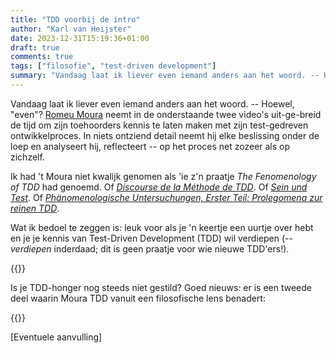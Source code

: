 ```yaml
---
title: "TDD voorbij de intro"
author: "Karl van Heijster"
date: 2023-12-31T15:19:36+01:00
draft: true
comments: true
tags: ["filosofie", "test-driven development"]
summary: "Vandaag laat ik liever even iemand anders aan het woord. -- Hoewel, \"even\"? Romeu Moura neemt in de onderstaande twee video's uit-ge-breid de tijd om zijn toehoorders kennis te laten maken met zijn test-gedreven ontwikkelproces. In niets ontziend detail neemt hij elke beslissing onder de loep en analyseert hij, reflecteert -- op het proces net zozeer als op zichzelf. "
---
```


Vandaag laat ik liever even iemand anders aan het woord. -- Hoewel, "even"? [Romeu Moura](https://www.linkedin.com/in/romeu/) neemt in de onderstaande twee video's uit-ge-breid de tijd om zijn toehoorders kennis te laten maken met zijn test-gedreven ontwikkelproces. In niets ontziend detail neemt hij elke beslissing onder de loep en analyseert hij, reflecteert -- op het proces net zozeer als op zichzelf. 


Ik had 't Moura niet kwalijk genomen als 'ie z'n praatje *The Fenomenology of TDD* had genoemd. Of [*Discourse de la Méthode de TDD*](https://plato.stanford.edu/entries/descartes-method/). Of [*Sein und Test*](https://plato.stanford.edu/entries/heidegger/#BeiTim). Of [*Phänomenologische Untersuchungen, Erster Teil: Prolegomena zur reinen TDD*](https://plato.stanford.edu/entries/husserl/).


Wat ik bedoel te zeggen is: leuk voor  als je 'n keertje een uurtje over hebt en je je kennis van Test-Driven Development (TDD) wil verdiepen (-- *verdiepen* inderdaad; dit is geen praatje voor wie nieuwe TDD'ers!).


{{<youtube id="kDfuP88hVgU" title="TDD: Beyond the intro, part one - Romeu Moura - DDD Europe 2023" >}}
<br>


Is je TDD-honger nog steeds niet gestild? Goed nieuws: er is een tweede deel waarin Moura TDD vanuit een filosofische lens benadert:


{{<youtube id="QVpu19o6TsU" title="TDD: Beyond the intro, part two - Romeu Moura - DDD Europe 2023" >}}
<br>


[Eventuele aanvulling]
